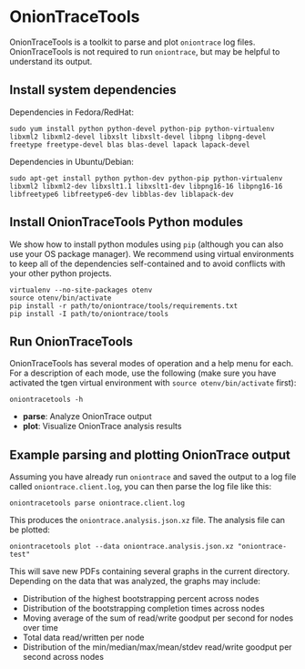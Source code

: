 # OnionTraceTools

OnionTraceTools is a toolkit to parse and plot `oniontrace` log files.
OnionTraceTools is not required to run `oniontrace`, but may be helpful
to understand its output.

## Install system dependencies

Dependencies in Fedora/RedHat:

    sudo yum install python python-devel python-pip python-virtualenv libxml2 libxml2-devel libxslt libxslt-devel libpng libpng-devel freetype freetype-devel blas blas-devel lapack lapack-devel

Dependencies in Ubuntu/Debian:

    sudo apt-get install python python-dev python-pip python-virtualenv libxml2 libxml2-dev libxslt1.1 libxslt1-dev libpng16-16 libpng16-16 libfreetype6 libfreetype6-dev libblas-dev liblapack-dev

## Install OnionTraceTools Python modules

We show how to install python modules using `pip` (although you can also
use your OS package manager). We recommend using virtual environments to
keep all of the dependencies self-contained and to avoid conflicts with
your other python projects.

    virtualenv --no-site-packages otenv
    source otenv/bin/activate
    pip install -r path/to/oniontrace/tools/requirements.txt
    pip install -I path/to/oniontrace/tools

## Run OnionTraceTools

OnionTraceTools has several modes of operation and a help menu for each. For a
description of each mode, use the following (make sure you have activated
the tgen virtual environment with `source otenv/bin/activate` first):

```
oniontracetools -h
```

  + **parse**: Analyze OnionTrace output
  + **plot**: Visualize OnionTrace analysis results

## Example parsing and plotting OnionTrace output

Assuming you have already run `oniontrace` and saved the output to a log file
called `oniontrace.client.log`, you can then parse the log file like this:

    oniontracetools parse oniontrace.client.log

This produces the `oniontrace.analysis.json.xz` file.
The analysis file can be plotted:

    oniontracetools plot --data oniontrace.analysis.json.xz "oniontrace-test"

This will save new PDFs containing several graphs in the current directory.
Depending on the data that was analyzed, the graphs may include:

- Distribution of the highest bootstrapping percent across nodes
- Distribution of the bootstrapping completion times across nodes
- Moving average of the sum of read/write goodput per second for nodes over time
- Total data read/written per node
- Distribution of the min/median/max/mean/stdev read/write goodput per second across nodes
